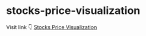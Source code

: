 # stocks-price-visualization

Visit link 👇
[Stocks Price Visualization](https://stocks-price-visualization.streamlit.app/)
